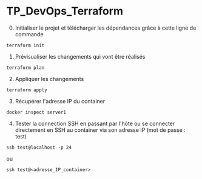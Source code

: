 # TP_DevOps_Terraform

0. Initialiser le projet et télécharger les dépendances grâce à cette ligne de commande
```
terraform init
```
1. Prévisualiser les changements qui vont être réalisés
```
terraform plan
```
2. Appliquer les changements
```
terraform apply
```
3. Récupérer l'adresse IP du container
```
docker inspect server1
```
4. Tester la connection SSH en passant par l'hôte ou se connecter directement en SSH au container via son adresse IP (mot de passe : test)
```
ssh test@localhost -p 24
```
ou
```
ssh test@<adresse_IP_container>
```